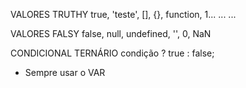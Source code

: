 VALORES TRUTHY
true, 'teste', [], {}, function, 1... ... ...

VALORES FALSY
false, null, undefined, '', 0, NaN

CONDICIONAL TERNÁRIO
condição ? true : false;

* Sempre usar o VAR